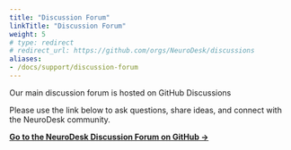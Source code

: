 ```yaml
---
title: "Discussion Forum"
linkTitle: "Discussion Forum"
weight: 5
# type: redirect
# redirect_url: https://github.com/orgs/NeuroDesk/discussions
aliases:
- /docs/support/discussion-forum
---
```


Our main discussion forum is hosted on GitHub Discussions

Please use the link below to ask questions, share ideas, and connect with the NeuroDesk community.

**<a href="https://github.com/orgs/NeuroDesk/discussions" target="_blank" rel="noopener noreferrer">Go to the NeuroDesk Discussion Forum on GitHub &rarr;</a>**
